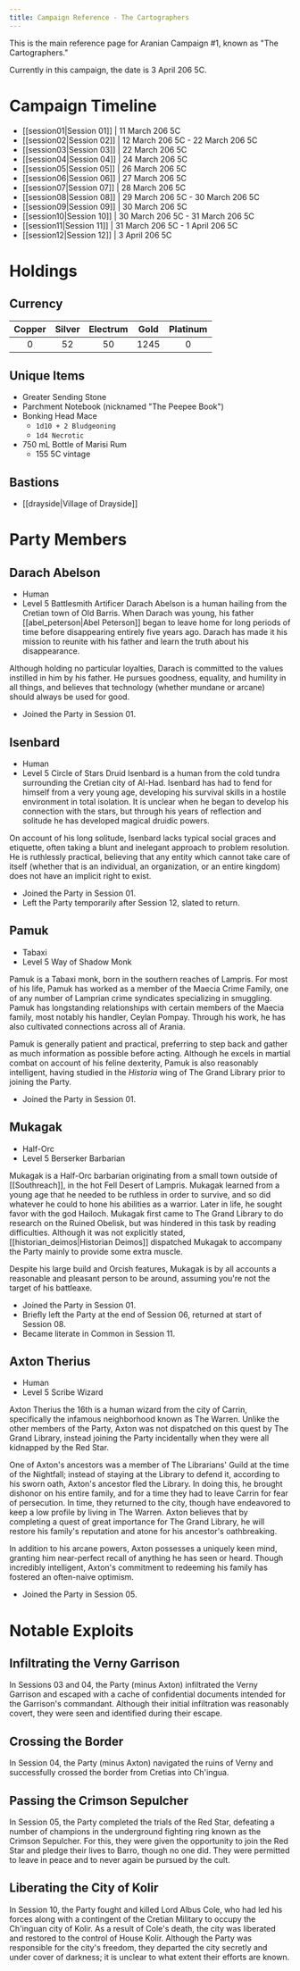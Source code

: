 ```yaml
---
title: Campaign Reference - The Cartographers
---
```

This is the main reference page for Aranian Campaign #1, known as "The Cartographers."

Currently in this campaign, the date is 3 April 206 5C.
# Campaign Timeline
- [[session01|Session 01]] | 11 March 206 5C
- [[session02|Session 02]] | 12 March 206 5C - 22 March 206 5C
- [[session03|Session 03]] | 22 March 206 5C
- [[session04|Session 04]] | 24 March 206 5C
- [[session05|Session 05]] | 26 March 206 5C
- [[session06|Session 06]] | 27 March 206 5C
- [[session07|Session 07]] | 28 March 206 5C
- [[session08|Session 08]] | 29 March 206 5C - 30 March 206 5C
- [[session09|Session 09]] | 30 March 206 5C
- [[session10|Session 10]] | 30 March 206 5C - 31 March 206 5C
- [[session11|Session 11]] | 31 March 206 5C - 1 April 206 5C
- [[session12|Session 12]] | 3 April 206 5C

# Holdings
## Currency
| Copper | Silver | Electrum | Gold | Platinum |
| :----: | :----: | :------: | :--: | :------: |
|   0    |   52   |    50    | 1245 |    0     |
## Unique Items
- Greater Sending Stone
- Parchment Notebook (nicknamed "The Peepee Book")
- Bonking Head Mace
	- `1d10 + 2 Bludgeoning`
	- `1d4 Necrotic`
- 750 mL Bottle of Marisi Rum
	- 155 5C vintage
## Bastions
- [[drayside|Village of Drayside]]

# Party Members
## Darach Abelson
- Human
- Level 5 Battlesmith Artificer
Darach Abelson is a human hailing from the Cretian town of Old Barris. When Darach was young, his father [[abel_peterson|Abel Peterson]] began to leave home for long periods of time before disappearing entirely five years ago. Darach has made it his mission to reunite with his father and learn the truth about his disappearance. 

Although holding no particular loyalties, Darach is committed to the values instilled in him by his father. He pursues goodness, equality, and humility in all things, and believes that technology (whether mundane or arcane) should always be used for good. 
- Joined the Party in Session 01.
## Isenbard
- Human
- Level 5 Circle of Stars Druid
Isenbard is a human from the cold tundra surrounding the Cretian city of Al-Had. Isenbard has had to fend for himself from a very young age, developing his survival skills in a hostile environment in total isolation. It is unclear when he began to develop his connection with the stars, but through his years of reflection and solitude he has developed magical druidic powers. 

On account of his long solitude, Isenbard lacks typical social graces and etiquette, often taking a blunt and inelegant approach to problem resolution. He is ruthlessly practical, believing that any entity which cannot take care of itself (whether that is an individual, an organization, or an entire kingdom) does not have an implicit right to exist. 
- Joined the Party in Session 01.
- Left the Party temporarily after Session 12, slated to return.
## Pamuk
- Tabaxi
- Level 5 Way of Shadow Monk

Pamuk is a Tabaxi monk, born in the southern reaches of Lampris. For most of his life, Pamuk has worked as a member of the Maecia Crime Family, one of any number of Lamprian crime syndicates specializing in smuggling. Pamuk has longstanding relationships with certain members of the Maecia family, most notably his handler, Ceylan Pompay. Through his work, he has also cultivated connections across all of Arania.

Pamuk is generally patient and practical, preferring to step back and gather as much information as possible before acting. Although he excels in martial combat on account of his feline dexterity, Pamuk is also reasonably intelligent, having studied in the *Historia* wing of The Grand Library prior to joining the Party. 
- Joined the Party in Session 01.
## Mukagak
- Half-Orc
- Level 5 Berserker Barbarian

Mukagak is a Half-Orc barbarian originating from a small town outside of [[Southreach]], in the hot Fell Desert of Lampris. Mukagak learned from a young age that he needed to be ruthless in order to survive, and so did whatever he could to hone his abilities as a warrior. Later in life, he sought favor with the god Hailoch. Mukagak first came to The Grand Library to do research on the Ruined Obelisk, but was hindered in this task by reading difficulties. Although it was not explicitly stated, [[historian_deimos|Historian Deimos]] dispatched Mukagak to accompany the Party mainly to provide some extra muscle.

Despite his large build and Orcish features, Mukagak is by all accounts a reasonable and pleasant person to be around, assuming you're not the target of his battleaxe. 
- Joined the Party in Session 01.
- Briefly left the Party at the end of Session 06, returned at start of Session 08.
- Became literate in Common in Session 11.

## Axton Therius
- Human
- Level 5 Scribe Wizard

Axton Therius the 16th is a human wizard from the city of Carrin, specifically the infamous neighborhood known as The Warren. Unlike the other members of the Party, Axton was not dispatched on this quest by The Grand Library, instead joining the Party incidentally when they were all kidnapped by the Red Star. 

One of Axton's ancestors was a member of The Librarians' Guild at the time of the Nightfall; instead of staying at the Library to defend it, according to his sworn oath, Axton's ancestor fled the Library. In doing this, he brought dishonor on his entire family, and for a time they had to leave Carrin for fear of persecution. In time, they returned to the city, though have endeavored to keep a low profile by living in The Warren. Axton believes that by completing a quest of great importance for The Grand Library, he will restore his family's reputation and atone for his ancestor's oathbreaking.

In addition to his arcane powers, Axton possesses a uniquely keen mind, granting him near-perfect recall of anything he has seen or heard. Though incredibly intelligent, Axton's commitment to redeeming his family has fostered an often-naive optimism. 
- Joined the Party in Session 05.

# Notable Exploits
## Infiltrating the Verny Garrison
In Sessions 03 and 04, the Party (minus Axton) infiltrated the Verny Garrison and escaped with a cache of confidential documents intended for the Garrison's commandant. Although their initial infiltration was reasonably covert, they were seen and identified during their escape.
## Crossing the Border
In Session 04, the Party (minus Axton) navigated the ruins of Verny and successfully crossed the border from Cretias into Ch'ingua.
## Passing the Crimson Sepulcher
In Session 05, the Party completed the trials of the Red Star, defeating a number of champions in the underground fighting ring known as the Crimson Sepulcher. For this, they were given the opportunity to join the Red Star and pledge their lives to Barro, though no one did. They were permitted to leave in peace and to never again be pursued by the cult.
## Liberating the City of Kolir
In Session 10, the Party fought and killed Lord Albus Cole, who had led his forces along with a contingent of the Cretian Military to occupy the Ch'inguan city of Kolir. As a result of Cole's death, the city was liberated and restored to the control of House Kolir. Although the Party was responsible for the city's freedom, they departed the city secretly and under cover of darkness; it is unclear to what extent their efforts are known. 
